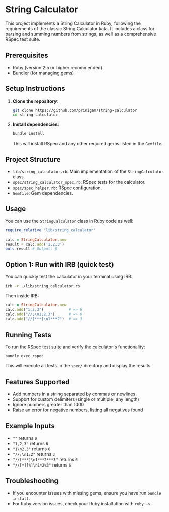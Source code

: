 # String Calculator

This project implements a String Calculator in Ruby, following the requirements of the classic String Calculator kata. It includes a class for parsing and summing numbers from strings, as well as a comprehensive RSpec test suite.

## Prerequisites

- Ruby (version 2.5 or higher recommended)
- Bundler (for managing gems)

## Setup Instructions

1. **Clone the repository**:

   ```bash
   git clone https://github.com/prinigam/string-calculator
   cd string-calculator
   ```

2. **Install dependencies**:
   ```bash
   bundle install
   ```
   This will install RSpec and any other required gems listed in the `Gemfile`.

## Project Structure

- `lib/string_calculator.rb`: Main implementation of the `StringCalculator` class.
- `spec/string_calculator_spec.rb`: RSpec tests for the calculator.
- `spec/spec_helper.rb`: RSpec configuration.
- `Gemfile`: Gem dependencies.

## Usage

You can use the `StringCalculator` class in Ruby code as well:

```ruby
require_relative 'lib/string_calculator'

calc = StringCalculator.new
result = calc.add('1,2,3')
puts result # Output: 6
```

## Option 1: Run with IRB (quick test)

You can quickly test the calculator in your terminal using IRB:

```bash
irb -r ./lib/string_calculator.rb
```

Then inside IRB:

```ruby
calc = StringCalculator.new
calc.add("1,2,3")           # => 6
calc.add("//;\n1;2;3")      # => 6
calc.add("//[***]\n1***2")  # => 3
```

## Running Tests

To run the RSpec test suite and verify the calculator's functionality:

```bash
bundle exec rspec
```

This will execute all tests in the `spec/` directory and display the results.

## Features Supported

- Add numbers in a string separated by commas or newlines
- Support for custom delimiters (single or multiple, any length)
- Ignore numbers greater than 1000
- Raise an error for negative numbers, listing all negatives found

## Example Inputs

- `""` returns `0`
- `"1,2,3"` returns `6`
- `"1\n2,3"` returns `6`
- `"//;\n1;2"` returns `3`
- `"//[***]\n1***2***3"` returns `6`
- `"//[*][%]\n1*2%3"` returns `6`

## Troubleshooting

- If you encounter issues with missing gems, ensure you have run `bundle install`.
- For Ruby version issues, check your Ruby installation with `ruby -v`.
